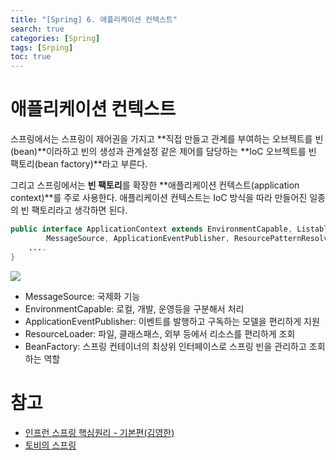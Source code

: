 ```yaml
---
title: "[Spring] 6. 애플리케이션 컨텍스트"
search: true
categories: [Spring]
tags: [Srping]
toc: true
---
```




# 애플리케이션 컨텍스트

스프링에서는 스프링이 제어권을 가지고 **직접 만들고 관계를 부여하는 오브젝트를 빈(bean)**이라하고
빈의 생성과 관계설정 같은 제어를 담당하는 **IoC 오브젝트를 빈 팩토리(bean factory)**라고 부른다.

그리고 스프링에서는 **빈 팩토리**를 확장한 **애플리케이션 컨텍스트(application context)**를 주로 사용한다.
애플리케이션 컨텍스트는 IoC 방식을 따라 만들어진 일종의 빈 팩토리라고 생각하면 된다.

```java
public interface ApplicationContext extends EnvironmentCapable, ListableBeanFactory, HierarchicalBeanFactory,
		MessageSource, ApplicationEventPublisher, ResourcePatternResolver {
    ....
}
```
![]({{site.url}}/assets/img/post/spring/03/img01.PNG)

 - MessageSource: 국제화 기능
 - EnvironmentCapable: 로컬, 개발, 운영등을 구분해서 처리
 - ApplicationEventPublisher: 이벤트를 발행하고 구독하는 모델을 편리하게 지원
 - ResourceLoader: 파일, 클래스패스, 외부 등에서 리소스를 편리하게 조회
 - BeanFactory: 스프링 컨테이너의 최상위 인터페이스로 스프링 빈을 관리하고 조회하는 역할


# 참고

- [인프런 스프링 핵심원리 - 기본편(김영한)](https://www.inflearn.com/course/%EC%8A%A4%ED%94%84%EB%A7%81-%ED%95%B5%EC%8B%AC-%EC%9B%90%EB%A6%AC-%EA%B8%B0%EB%B3%B8%ED%8E%B8/dashboard)
- [토비의 스프링](http://www.kyobobook.co.kr/product/detailViewKor.laf?ejkGb=KOR&mallGb=KOR&barcode=9788960773417&orderClick=LAG&Kc=)
